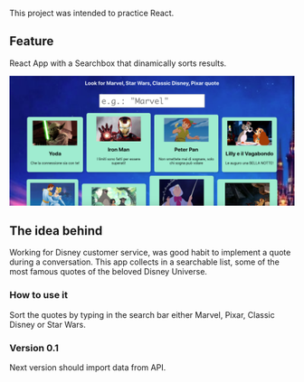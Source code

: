 This project was intended to practice React. 

## Feature

React App with a Searchbox that dinamically sorts results.

![Home of Image](src/img/test1.png)


## The idea behind 

Working for Disney customer service, was good habit to implement a quote during a conversation.
This app collects in a searchable list, some of the most famous quotes of the beloved Disney Universe.

### How to use it

Sort the quotes by typing in the search bar either Marvel, Pixar, Classic Disney or Star Wars.

### Version 0.1

Next version should import data from API.

